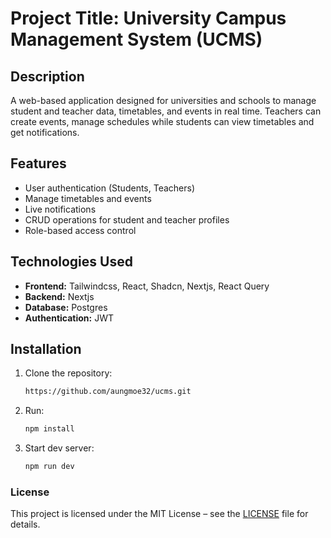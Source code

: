 # Project Title: University Campus Management System (UCMS)

## Description

A web-based application designed for universities and schools to manage student and teacher data, timetables, and events in real time. Teachers can create events, manage schedules while students can view timetables and get notifications.

## Features

- User authentication (Students, Teachers)
- Manage timetables and events
- Live notifications
- CRUD operations for student and teacher profiles
- Role-based access control

## Technologies Used

- **Frontend:** Tailwindcss, React, Shadcn, Nextjs, React Query
- **Backend:** Nextjs
- **Database:** Postgres
- **Authentication:** JWT

## Installation

1. Clone the repository:

   ```bash
   https://github.com/aungmoe32/ucms.git
   ```

2. Run:

   ```bash
   npm install
   ```

3. Start dev server:
   ```bash
   npm run dev
   ```

### License

This project is licensed under the MIT License – see the [LICENSE](./LICENSE) file for details.
